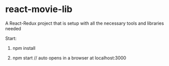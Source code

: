 # react-movie-lib
A React-Redux project that is setup with all the necessary tools and libraries needed

Start:

1. npm install

2. npm start // auto opens in a browser at localhost:3000